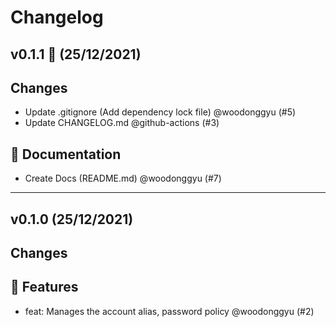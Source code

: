 # Changelog

## v0.1.1 🌈 (25/12/2021)
## Changes

- Update .gitignore (Add dependency lock file) @woodonggyu (#5)
- Update CHANGELOG.md @github-actions (#3)

## 📝 Documentation

- Create Docs (README.md) @woodonggyu (#7)

---

## v0.1.0 (25/12/2021)
## Changes

## 🚀 Features

- feat: Manages the account alias, password policy @woodonggyu (#2)
